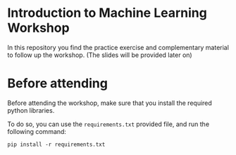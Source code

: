 # Introduction to Machine Learning Workshop

In this repository you find the practice exercise and complementary material to follow up the workshop. 
(The slides will be provided later on)

# Before attending

Before attending the workshop, make sure that you install the required python libraries. 

To do so, you can use the `requirements.txt` provided file, and run the following command:

```
pip install -r requirements.txt
```
